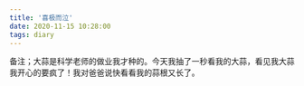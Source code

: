 ```yaml
---
title: '喜极而泣'
date: 2020-11-15 10:28:00
tags: diary
---
```

备注；大蒜是科学老师的做业我才种的。今天我抽了一秒看我的大蒜，看见我大蒜我开心的要疯了！我对爸爸说快看看我的蒜根又长了。
